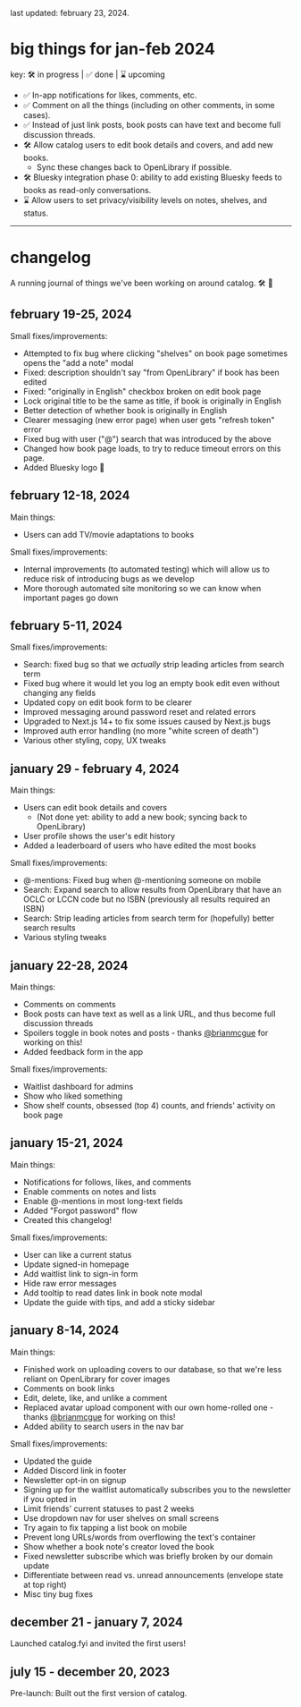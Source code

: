 last updated: february 23, 2024.

# big things for jan-feb 2024

key: 🛠️ in progress | ✅ done | ⌛️ upcoming

- ✅ In-app notifications for likes, comments, etc.
- ✅ Comment on all the things (including on other comments, in some cases).
- ✅ Instead of just link posts, book posts can have text and become full discussion threads.
- 🛠️ Allow catalog users to edit book details and covers, and add new books.
  - Sync these changes back to OpenLibrary if possible.
- 🛠️ Bluesky integration phase 0: ability to add existing Bluesky feeds to books as read-only conversations.
- ⌛️ Allow users to set privacy/visibility levels on notes, shelves, and status.

---

# changelog

A running journal of things we've been working on around catalog. 🛠️ 🚧

## february 19-25, 2024

Small fixes/improvements:

- Attempted to fix bug where clicking "shelves" on book page sometimes opens the "add a note" modal
- Fixed: description shouldn't say "from OpenLibrary" if book has been edited
- Fixed: "originally in English" checkbox broken on edit book page
- Lock original title to be the same as title, if book is originally in English
- Better detection of whether book is originally in English
- Clearer messaging (new error page) when user gets "refresh token" error
- Fixed bug with user ("@") search that was introduced by the above
- Changed how book page loads, to try to reduce timeout errors on this page.
- Added Bluesky logo 🦋

## february 12-18, 2024

Main things:

- Users can add TV/movie adaptations to books

Small fixes/improvements:

- Internal improvements (to automated testing) which will allow us to reduce risk of introducing bugs as we develop
- More thorough automated site monitoring so we can know when important pages go down

## february 5-11, 2024

Small fixes/improvements:

- Search: fixed bug so that we _actually_ strip leading articles from search term
- Fixed bug where it would let you log an empty book edit even without changing any fields
- Updated copy on edit book form to be clearer
- Improved messaging around password reset and related errors
- Upgraded to Next.js 14+ to fix some issues caused by Next.js bugs
- Improved auth error handling (no more "white screen of death")
- Various other styling, copy, UX tweaks

## january 29 - february 4, 2024

Main things:

- Users can edit book details and covers
  - (Not done yet: ability to add a new book; syncing back to OpenLibrary)
- User profile shows the user's edit history
- Added a leaderboard of users who have edited the most books

Small fixes/improvements:

- @-mentions: Fixed bug when @-mentioning someone on mobile
- Search: Expand search to allow results from OpenLibrary that have an OCLC or LCCN code but no ISBN (previously all results required an ISBN)
- Search: Strip leading articles from search term for (hopefully) better search results
- Various styling tweaks

## january 22-28, 2024

Main things:

- Comments on comments
- Book posts can have text as well as a link URL, and thus become full discussion threads
- Spoilers toggle in book notes and posts - thanks [@brianmcgue](https://catalog.fyi/users/brianmcgue) for working on this!
- Added feedback form in the app

Small fixes/improvements:

- Waitlist dashboard for admins
- Show who liked something
- Show shelf counts, obsessed (top 4) counts, and friends' activity on book page

## january 15-21, 2024

Main things:

- Notifications for follows, likes, and comments
- Enable comments on notes and lists
- Enable @-mentions in most long-text fields
- Added "Forgot password" flow
- Created this changelog!

Small fixes/improvements:

- User can like a current status
- Update signed-in homepage
- Add waitlist link to sign-in form
- Hide raw error messages
- Add tooltip to read dates link in book note modal
- Update the guide with tips, and add a sticky sidebar

## january 8-14, 2024

Main things:

- Finished work on uploading covers to our database, so that we're less reliant on OpenLibrary for cover images
- Comments on book links
- Edit, delete, like, and unlike a comment
- Replaced avatar upload component with our own home-rolled one - thanks [@brianmcgue](https://catalog.fyi/users/brianmcgue) for working on this!
- Added ability to search users in the nav bar

Small fixes/improvements:

- Updated the guide
- Added Discord link in footer
- Newsletter opt-in on signup
- Signing up for the waitlist automatically subscribes you to the newsletter if you opted in
- Limit friends' current statuses to past 2 weeks
- Use dropdown nav for user shelves on small screens
- Try again to fix tapping a list book on mobile
- Prevent long URLs/words from overflowing the text's container
- Show whether a book note's creator loved the book
- Fixed newsletter subscribe which was briefly broken by our domain update
- Differentiate between read vs. unread announcements (envelope state at top right)
- Misc tiny bug fixes

## december 21 - january 7, 2024

Launched catalog.fyi and invited the first users!

## july 15 - december 20, 2023

Pre-launch: Built out the first version of catalog.
